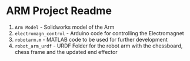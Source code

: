 # ARM Project Readme

1. `Arm Model` - Solidworks model of the Arm
2. `electromagn_control` - Arduino code for controlling the Electromagnet
3. `robotarm.m` - MATLAB code to be used for further development
4. `robot_arm_urdf` - URDF Folder for the robot arm with the chessboard, chess frame and the updated end effector
